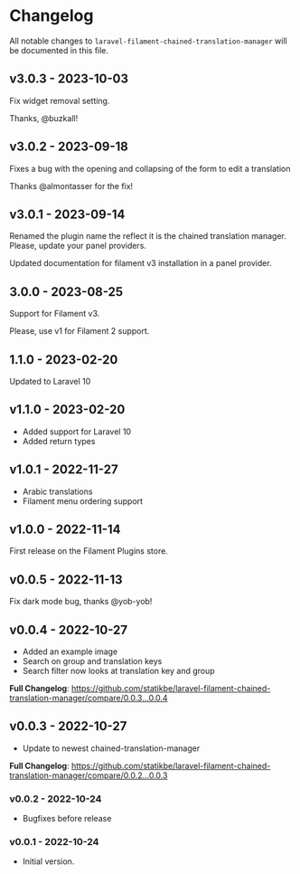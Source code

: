 # Changelog

All notable changes to `laravel-filament-chained-translation-manager` will be documented in this file.

## v3.0.3 - 2023-10-03

Fix widget removal setting.

Thanks, @buzkall!

## v3.0.2 - 2023-09-18

Fixes a bug with the opening and collapsing of the form to edit a translation

Thanks @almontasser for the fix!

## v3.0.1 - 2023-09-14

Renamed the plugin name the reflect it is the chained translation manager.
Please, update your panel providers.

Updated documentation for filament v3 installation in a panel provider.

## 3.0.0 - 2023-08-25

Support for Filament v3.

Please, use v1 for Filament 2 support.

## 1.1.0 - 2023-02-20

Updated to Laravel 10

## v1.1.0 - 2023-02-20

- Added support for Laravel 10
- Added return types

## v1.0.1 - 2022-11-27

- Arabic translations
- Filament menu ordering support

## v1.0.0 - 2022-11-14

First release on the Filament Plugins store.

## v0.0.5 - 2022-11-13

Fix dark mode bug, thanks @yob-yob!

## v0.0.4 - 2022-10-27

- Added an example image
- Search on group and translation keys
- Search filter now looks at translation key and group

**Full Changelog**: https://github.com/statikbe/laravel-filament-chained-translation-manager/compare/0.0.3...0.0.4

## v0.0.3 - 2022-10-27

- Update to newest chained-translation-manager

**Full Changelog**: https://github.com/statikbe/laravel-filament-chained-translation-manager/compare/0.0.2...0.0.3

### v0.0.2 - 2022-10-24

- Bugfixes before release

### v0.0.1 - 2022-10-24

- Initial version.
